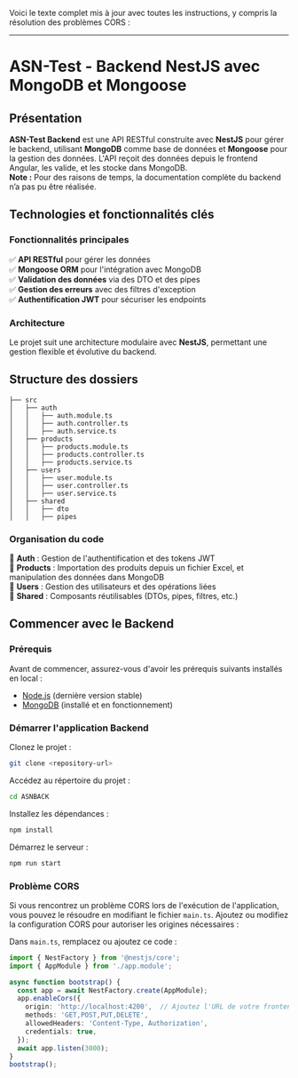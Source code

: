 Voici le texte complet mis à jour avec toutes les instructions, y compris la résolution des problèmes CORS :

---

# **ASN-Test - Backend NestJS avec MongoDB et Mongoose**

## **Présentation**  
**ASN-Test Backend** est une API RESTful construite avec **NestJS** pour gérer le backend, utilisant **MongoDB** comme base de données et **Mongoose** pour la gestion des données. L'API reçoit des données depuis le frontend Angular, les valide, et les stocke dans MongoDB.  
**Note :** Pour des raisons de temps, la documentation complète du backend n’a pas pu être réalisée.

## **Technologies et fonctionnalités clés**  
### **Fonctionnalités principales**  
✅ **API RESTful** pour gérer les données  
✅ **Mongoose ORM** pour l'intégration avec MongoDB  
✅ **Validation des données** via des DTO et des pipes  
✅ **Gestion des erreurs** avec des filtres d'exception  
✅ **Authentification JWT** pour sécuriser les endpoints  

### **Architecture**  
Le projet suit une architecture modulaire avec **NestJS**, permettant une gestion flexible et évolutive du backend.

## **Structure des dossiers**  
```
├── src
│   ├── auth
│   │   ├── auth.module.ts
│   │   ├── auth.controller.ts
│   │   ├── auth.service.ts
│   ├── products
│   │   ├── products.module.ts
│   │   ├── products.controller.ts
│   │   ├── products.service.ts
│   ├── users
│   │   ├── user.module.ts
│   │   ├── user.controller.ts
│   │   ├── user.service.ts
│   ├── shared
│   │   ├── dto
│   │   ├── pipes
```

### **Organisation du code**  
🔹 **Auth** : Gestion de l'authentification et des tokens JWT  
🔹 **Products** : Importation des produits depuis un fichier Excel, et manipulation des données dans MongoDB  
🔹 **Users** : Gestion des utilisateurs et des opérations liées  
🔹 **Shared** : Composants réutilisables (DTOs, pipes, filtres, etc.)

## **Commencer avec le Backend**

### **Prérequis**  
Avant de commencer, assurez-vous d'avoir les prérequis suivants installés en local :  
- [Node.js](https://nodejs.org/en/) (dernière version stable)  
- [MongoDB](https://www.mongodb.com/try/download/community) (installé et en fonctionnement)

### **Démarrer l'application Backend**  

Clonez le projet :  
```bash
git clone <repository-url>
```

Accédez au répertoire du projet :  
```bash
cd ASNBACK
```

Installez les dépendances :  
```bash
npm install
```

Démarrez le serveur :  
```bash
npm run start
```

### **Problème CORS**  
Si vous rencontrez un problème CORS lors de l'exécution de l'application, vous pouvez le résoudre en modifiant le fichier `main.ts`. Ajoutez ou modifiez la configuration CORS pour autoriser les origines nécessaires :

Dans `main.ts`, remplacez ou ajoutez ce code :

```typescript
import { NestFactory } from '@nestjs/core';
import { AppModule } from './app.module';

async function bootstrap() {
  const app = await NestFactory.create(AppModule);
  app.enableCors({
    origin: 'http://localhost:4200',  // Ajoutez l'URL de votre frontend ici
    methods: 'GET,POST,PUT,DELETE',
    allowedHeaders: 'Content-Type, Authorization',
    credentials: true,
  });
  await app.listen(3000);
}
bootstrap();
```
